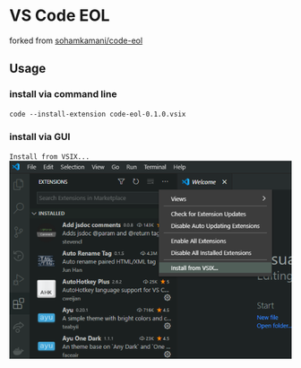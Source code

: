 # VS Code EOL

forked from [sohamkamani/code-eol](https://github.com/sohamkamani/code-eol)

## Usage

### install via command line

```shell
code --install-extension code-eol-0.1.0.vsix
```

### install via GUI

`Install from VSIX...`  
![install-via-gui](assets/install-via-gui.png)
